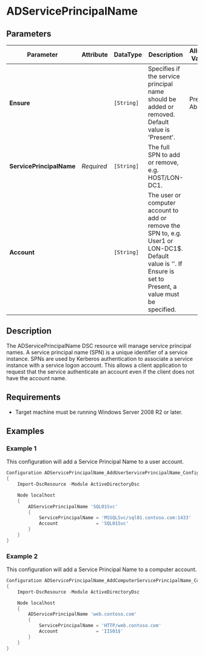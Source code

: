 ﻿# ADServicePrincipalName

## Parameters

| Parameter                | Attribute  | DataType   | Description                                                                                                                                                    | Allowed Values  |
| ------------------------ | ---------- | ---------- | -------------------------------------------------------------------------------------------------------------------------------------------------------------- | --------------- |
| **Ensure**               |            | `[String]` | Specifies if the service principal name should be added or removed. Default value is 'Present'.                                                                | Present, Absent |
| **ServicePrincipalName** | *Required* | `[String]` | The full SPN to add or remove, e.g. HOST/LON-DC1.                                                                                                              |                 |
| **Account**              |            | `[String]` | The user or computer account to add or remove the SPN to, e.g. User1 or LON-DC1$. Default value is ''. If Ensure is set to Present, a value must be specified. |                 |

## Description

The ADServicePrincipalName DSC resource will manage service principal names. A service principal name (SPN) is a unique identifier of a service instance. SPNs are used by Kerberos authentication to associate a service instance with a service logon account. This allows a client application to request that the service authenticate an account even if the client does not have the account name.

## Requirements

* Target machine must be running Windows Server 2008 R2 or later.

## Examples

### Example 1

This configuration will add a Service Principal Name to a user account.

```powershell
Configuration ADServicePrincipalName_AddUserServicePrincipalName_Config
{
    Import-DscResource -Module ActiveDirectoryDsc

    Node localhost
    {
        ADServicePrincipalName 'SQL01Svc'
        {
            ServicePrincipalName = 'MSSQLSvc/sql01.contoso.com:1433'
            Account              = 'SQL01Svc'
        }
    }
}
```

### Example 2

This configuration will add a Service Principal Name to a computer account.

```powershell
Configuration ADServicePrincipalName_AddComputerServicePrincipalName_Config
{
    Import-DscResource -Module ActiveDirectoryDsc

    Node localhost
    {
        ADServicePrincipalName 'web.contoso.com'
        {
            ServicePrincipalName = 'HTTP/web.contoso.com'
            Account              = 'IIS01$'
        }
    }
}
```

